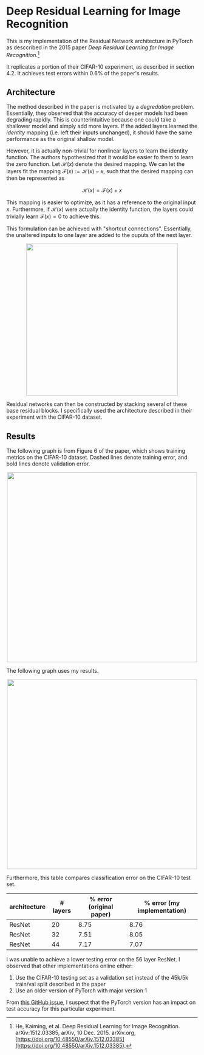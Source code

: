 # Deep Residual Learning for Image Recognition

This is my implementation of the Residual Network architecture in PyTorch as desccribed in the 2015 paper *Deep Residual Learning for Image Recognition*.[^1]

It replicates a portion of their CIFAR-10 experiment, as described in section 4.2. It achieves test errors within 0.6% of the paper's results.

## Architecture

The method described in the paper is motivated by a *degredation* problem. Essentially, they observed that the accuracy of deeper models had been degrading rapidly. This is counterintuitive because one could take a shallower model and simply add more layers. If the added layers learned the *identity* mapping (i.e. left their inputs unchanged), it should have the same performance as the original shallow model.

However, it is actually non-trivial for nonlinear layers to learn the identity function. The authors hypothesized that it would be easier fo them to learn the zero function. Let $\mathcal{H}(x)$ denote the desired mapping. We can let the layers fit the mapping $\mathcal{F}(x) := \mathcal{H}(x) - x$, such that the desired mapping can then be represented as

$$\mathcal{H}(x) = \mathcal{F}(x) + x$$

This mapping is easier to optimize, as it has a reference to the original input $x$. Furthermore, if $\mathcal{H}(x)$ were actually the identity function, the layers could trivially learn $\mathcal{F}(x) = 0$ to achieve this.

This formulation can be achieved with "shortcut connections". Essentially, the unaltered inputs to one layer are added to the ouputs of the next layer.

<div align='center'>
    <img src='/images/projects/resblock.png' width='400px'>
</div>

Residual networks can then be constructed by stacking several of these base residual blocks. I specifically used the architecture described in their experiment with the CIFAR-10 dataset.

## Results

The following graph is from Figure 6 of the paper, which shows training metrics on the CIFAR-10 dataset. Dashed lines denote training error, and bold lines denote validation error.

<div align='center'>
    <img src='/images/projects/resnet-training-metrics-paper.png' width='500px'>
</div>

The following graph uses my results.

<div align='center'>
    <img src='/images/projects/resnet-training-metrics-eddie.png' width='500px'>
</div>

Furthermore, this table compares classification error on the CIFAR-10 test set.

| architecture | # layers | % error (original paper) | % error (my implementation) |
|--------------|----------|--------------------------|-----------------------------|
| ResNet       | 20       | 8.75                     | 8.76                        |
| ResNet       | 32       | 7.51                     | 8.05                        |
| ResNet       | 44       | 7.17                     | 7.07                        |

I was unable to achieve a lower testing error on the 56 layer ResNet. I observed that other implementations online either:

1. Use the CIFAR-10 testing set as a validation set instead of the 45k/5k train/val split described in the paper
2. Use an older version of PyTorch with major version 1

From [this GitHub issue](https://github.com/akamaster/pytorch_resnet_cifar10/issues/18), I suspect that the PyTorch version has an impact on test accuracy for this particular experiment.

[^1]: He, Kaiming, et al. Deep Residual Learning for Image Recognition. arXiv:1512.03385, arXiv, 10 Dec. 2015. arXiv.org, [https://doi.org/10.48550/arXiv.1512.03385](https://doi.org/10.48550/arXiv.1512.03385).
